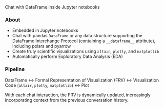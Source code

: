 Chat with DataFrame inside Jupyter notebooks

### About
- Embedded in Jupyter notebooks
- Chat with pandas `DataFrame` or any data structure supporting the DataFrame Interchange Protocol (containing a `__dataframe__` attribute), including polars and pyarrow
- Create truly scientific visualizations using `altair`, `plotly`, and `matplotlib`
- Automatically perform Exploratory Data Analysis (EDA)

### Pipeline
DataFrame <-> Formal Representation of Visualization (FRV) <-> Visualization Code (`altair`, `plotly`, `matplotlib`) <-> Plot

With each chat interaction, the FRV is dynamically updated, increasingly incorporating context from the previous conversation history.
